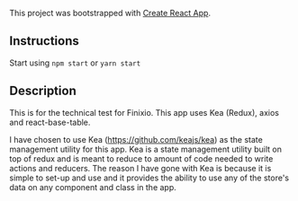 This project was bootstrapped with [Create React App](https://github.com/facebook/create-react-app).

## Instructions

Start using `npm start` or `yarn start`

## Description

This is for the technical test for Finixio. This app uses Kea (Redux), axios and react-base-table.

I have chosen to use Kea (https://github.com/keajs/kea) as the state management utility for this app. Kea is a state management utility built on top of redux and is meant to reduce to amount of code needed to write actions and reducers. The reason I have gone with Kea is because it is simple to set-up and use and it provides the ability to use any of the store's data on any component and class in the app.